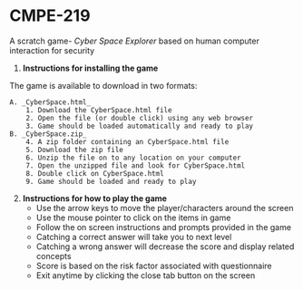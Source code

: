 # CMPE-219
A scratch game- _Cyber Space Explorer_ based on human computer interaction for security  

1. **Instructions for installing the game**

The game is available to download in two formats:

    A. _CyberSpace.html_
        1. Download the CyberSpace.html file 
        2. Open the file (or double click) using any web browser
        3. Game should be loaded automatically and ready to play
    B. _CyberSpace.zip_
        4. A zip folder containing an CyberSpace.html file
        5. Download the zip file
        6. Unzip the file on to any location on your computer
        7. Open the unzipped file and look for CyberSpace.html
        8. Double click on CyberSpace.html
        9. Game should be loaded and ready to play
2. **Instructions for how to play the game**
    - Use the arrow keys to move the player/characters around the screen 
    - Use the mouse pointer to click on the items in game
    - Follow the on screen instructions and prompts provided in the game
    - Catching a correct answer will take you to next level
    - Catching a wrong answer will decrease the score and display related concepts
    - Score is based on the risk factor associated with questionnaire 
    - Exit anytime by clicking the close tab button on the screen
